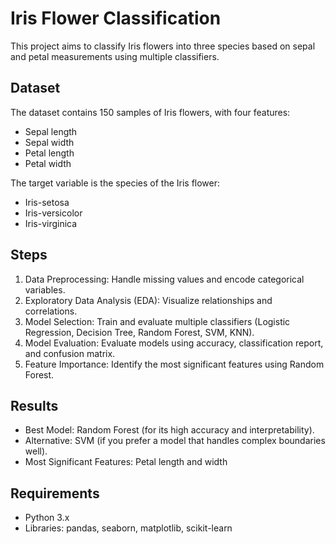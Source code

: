 # Iris Flower Classification

This project aims to classify Iris flowers into three species based on sepal and petal measurements using multiple classifiers.

## Dataset
The dataset contains 150 samples of Iris flowers, with four features:
- Sepal length
- Sepal width
- Petal length
- Petal width

The target variable is the species of the Iris flower:
- Iris-setosa
- Iris-versicolor
- Iris-virginica

## Steps
1. Data Preprocessing: Handle missing values and encode categorical variables.
2. Exploratory Data Analysis (EDA): Visualize relationships and correlations.
3. Model Selection: Train and evaluate multiple classifiers (Logistic Regression, Decision Tree, Random Forest, SVM, KNN).
4. Model Evaluation: Evaluate models using accuracy, classification report, and confusion matrix.
5. Feature Importance: Identify the most significant features using Random Forest.

## Results
- Best Model: Random Forest (for its high accuracy and interpretability).
- Alternative: SVM (if you prefer a model that handles complex boundaries well).
- Most Significant Features: Petal length and width

## Requirements
- Python 3.x
- Libraries: pandas, seaborn, matplotlib, scikit-learn
